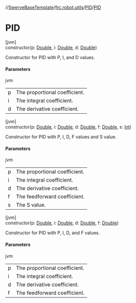 //[SwerveBaseTemplate](../../../index.md)/[frc.robot.utils](../index.md)/[PID](index.md)/[PID](-p-i-d.md)

# PID

[jvm]\
constructor(p: [Double](https://kotlinlang.org/api/latest/jvm/stdlib/kotlin/-double/index.html), i: [Double](https://kotlinlang.org/api/latest/jvm/stdlib/kotlin/-double/index.html), d: [Double](https://kotlinlang.org/api/latest/jvm/stdlib/kotlin/-double/index.html))

Constructor for PID with P, I, and D values.

#### Parameters

jvm

| | |
|---|---|
| p | The proportional coefficient. |
| i | The integral coefficient. |
| d | The derivative coefficient. |

[jvm]\
constructor(p: [Double](https://kotlinlang.org/api/latest/jvm/stdlib/kotlin/-double/index.html), i: [Double](https://kotlinlang.org/api/latest/jvm/stdlib/kotlin/-double/index.html), d: [Double](https://kotlinlang.org/api/latest/jvm/stdlib/kotlin/-double/index.html), f: [Double](https://kotlinlang.org/api/latest/jvm/stdlib/kotlin/-double/index.html), s: [Int](https://kotlinlang.org/api/latest/jvm/stdlib/kotlin/-int/index.html))

Constructor for PID with P, I, D, F values and S value.

#### Parameters

jvm

| | |
|---|---|
| p | The proportional coefficient. |
| i | The integral coefficient. |
| d | The derivative coefficient. |
| f | The feedforward coefficient. |
| s | The S value. |

[jvm]\
constructor(p: [Double](https://kotlinlang.org/api/latest/jvm/stdlib/kotlin/-double/index.html), i: [Double](https://kotlinlang.org/api/latest/jvm/stdlib/kotlin/-double/index.html), d: [Double](https://kotlinlang.org/api/latest/jvm/stdlib/kotlin/-double/index.html), f: [Double](https://kotlinlang.org/api/latest/jvm/stdlib/kotlin/-double/index.html))

Constructor for PID with P, I, D, and F values.

#### Parameters

jvm

| | |
|---|---|
| p | The proportional coefficient. |
| i | The integral coefficient. |
| d | The derivative coefficient. |
| f | The feedforward coefficient. |
